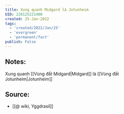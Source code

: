 ```yaml
---
title: Xung quanh Midgard là Jotunheim
UID: 220125221400
created: 25-Jan-2022
tags:
  - 'created/2022/Jan/25'
  - 'evergreen'
  - 'permanent/fact'
publish: False
---
```

## Notes:
Xung quanh [[Vùng đất Midgard|Midgard]] là [[Vùng đất Jotunheim|Jotunheim]]

## Source:
- [[@ wiki, Yggdrasil]]


